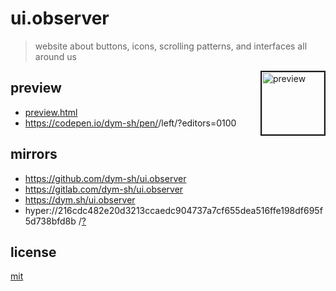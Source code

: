 # ui.observer

> website about buttons, icons, scrolling patterns, and interfaces all around us


<a href='preview.png'><img height=100 border=2 align='right' alt='preview' src='preview.png'></a>
## preview
- [preview.html](preview.html)
- https://codepen.io/dym-sh/pen/<TBD>/left/?editors=0100


## mirrors
- https://github.com/dym-sh/ui.observer
- https://gitlab.com/dym-sh/ui.observer
- https://dym.sh/ui.observer
- hyper://216cdc482e20d3213ccaedc904737a7cf655dea516ffe198df695f5d738bfd8b /[?](https://beakerbrowser.com)


## license
[mit](license)
